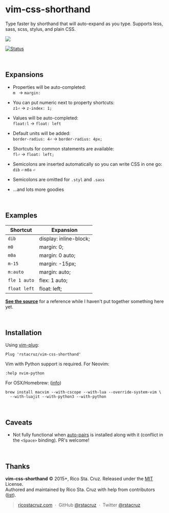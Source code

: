 # vim-css-shorthand

Type faster by shorthand that will auto-expand as you type. Supports less, sass, scss, stylus, and plain CSS.

![](https://raw.githubusercontent.com/rstacruz/vim-css-shorthand/gh-pages/screencast.gif)

[![Status](https://travis-ci.org/rstacruz/vim-css-shorthand.svg?branch=master)](https://travis-ci.org/rstacruz/vim-css-shorthand)  

<br>

## Expansions

* Properties will be auto-completed:<br>`m ` → `margin: `

* You can put numeric next to property shortcuts:<br>`z1⏎` → `z-index: 1;`
 
* Values will be auto-completed:<br>`float:l` → `float: left`
 
* Default units will be added:<br>`border-radius: 4⏎` → `border-radius: 4px;`
 
* Shortcuts for common statements are available:<br>`fl⏎` → `float: left;`
 
* Semicolons are inserted automatically so you can write CSS in one go:<br>`dib` `⏎` `m0a` `⏎`

* Semicolons are omitted for `.styl` and `.sass`

* ...and lots more goodies

<br>

## Examples

| Shortcut     | Expansion              |
| ---          | ---                    |
| `dib`        | display: inline-block; |
| `m0`         | margin: 0;             |
| `m0a`        | margin: 0 auto;        |
| `m-15`       | margin: -15px;         |
| `m:auto`     | margin: auto;          |
| `fle 1 auto` | flex: 1 auto;          |
| `float left` | float: left;           |

**[See the source](plugin/definitions.py)** for a reference while I haven't put together something here yet.

<br>

## Installation

Using [vim-plug]:

```vim
Plug 'rstacruz/vim-css-shorthand'
```

Vim with Python support is required. For Neovim:

    :help nvim-python

For OSX/Homebrew: ([info](http://ricostacruz.com/til/use-macvim-with-lua.html))

```
brew install macvim --with-cscope --with-lua --override-system-vim \
  --with-luajit --with-python3 --with-python
```

<br>

## Caveats

* Not fully functional when [auto-pairs] is installed along with it (conflict in the `<Space>` binding). PR's welcome!

<br>

## Thanks

**vim-css-shorthand** © 2015+, Rico Sta. Cruz. Released under the [MIT] License.<br>
Authored and maintained by Rico Sta. Cruz with help from contributors ([list][contributors]).

> [ricostacruz.com](http://ricostacruz.com) &nbsp;&middot;&nbsp;
> GitHub [@rstacruz](https://github.com/rstacruz) &nbsp;&middot;&nbsp;
> Twitter [@rstacruz](https://twitter.com/rstacruz)

[MIT]: http://mit-license.org/
[contributors]: http://github.com/rstacruz/vim-css-shorthard/contributors
[auto-pairs]: https://github.com/jiangmiao/auto-pairs
[vim-plug]: https://github.com/junegunn/vim-plug
